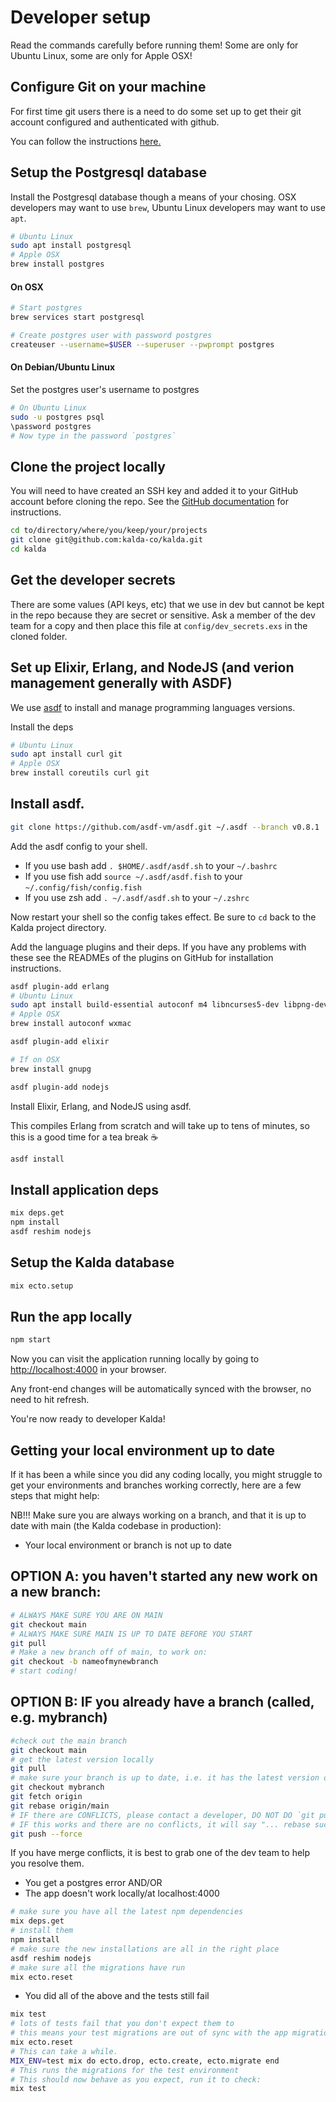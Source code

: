 # Developer setup

Read the commands carefully before running them! Some are only for Ubuntu Linux, some are only for Apple OSX!

## Configure Git on your machine

For first time git users there is a need to do some set up to get their git account configured and authenticated with github.

You can follow the instructions [here.](https://docs.github.com/en/free-pro-team@latest/github/getting-started-with-github/set-up-git)

## Setup the Postgresql database

Install the Postgresql database though a means of your chosing. OSX
developers may want to use `brew`, Ubuntu Linux developers may want to use
`apt`.

```sh
# Ubuntu Linux
sudo apt install postgresql
# Apple OSX
brew install postgres
```

#### On OSX

```sh
# Start postgres
brew services start postgresql

# Create postgres user with password postgres
createuser --username=$USER --superuser --pwprompt postgres
```

#### On Debian/Ubuntu Linux

Set the postgres user's username to postgres

```sh
# On Ubuntu Linux
sudo -u postgres psql
\password postgres
# Now type in the password `postgres`
```

## Clone the project locally

You will need to have created an SSH key and added it to your GitHub account
before cloning the repo. See the [GitHub documentation][gh-ssh] for instructions.

[gh-ssh]: https://docs.github.com/en/free-pro-team@latest/github/authenticating-to-github/connecting-to-github-with-ssh

```sh
cd to/directory/where/you/keep/your/projects
git clone git@github.com:kalda-co/kalda.git
cd kalda
```

## Get the developer secrets

There are some values (API keys, etc) that we use in dev but cannot be kept
in the repo because they are secret or sensitive. Ask a member of the dev team
for a copy and then place this file at `config/dev_secrets.exs` in the cloned
folder.

## Set up Elixir, Erlang, and NodeJS (and verion management generally with ASDF)

We use [asdf](https://github.com/asdf-vm/asdf) to install and manage
programming languages versions.

Install the deps

```sh
# Ubuntu Linux
sudo apt install curl git
# Apple OSX
brew install coreutils curl git
```

## Install asdf.

```sh
git clone https://github.com/asdf-vm/asdf.git ~/.asdf --branch v0.8.1
```

Add the asdf config to your shell.

- If you use bash add `. $HOME/.asdf/asdf.sh` to your `~/.bashrc`
- If you use fish add `source ~/.asdf/asdf.fish` to your `~/.config/fish/config.fish`
- If you use zsh add `. ~/.asdf/asdf.sh` to your `~/.zshrc`

Now restart your shell so the config takes effect. Be sure to `cd` back to
the Kalda project directory.

Add the language plugins and their deps. If you have any problems with these see the READMEs of the plugins on GitHub for installation instructions.

```sh
asdf plugin-add erlang
# Ubuntu Linux
sudo apt install build-essential autoconf m4 libncurses5-dev libpng-dev libssh-dev unixodbc-dev xsltproc libxml2-utils libncurses-dev
# Apple OSX
brew install autoconf wxmac
```

```sh
asdf plugin-add elixir
```

```sh
# If on OSX
brew install gnupg

asdf plugin-add nodejs
```

Install Elixir, Erlang, and NodeJS using asdf.

This compiles Erlang from scratch and will take up to tens of minutes, so
this is a good time for a tea break ☕

```sh
asdf install
```

## Install application deps

```sh
mix deps.get
npm install
asdf reshim nodejs
```

## Setup the Kalda database

```sh
mix ecto.setup
```

## Run the app locally

```sh
npm start
```

Now you can visit the application running locally by going to
<http://localhost:4000> in your browser.

Any front-end changes will be automatically synced with the browser, no need
to hit refresh.

You're now ready to developer Kalda!

## Getting your local environment up to date

If it has been a while since you did any coding locally, you might struggle to get your environments and branches working correctly, here are a few steps that might help:

NB!!! Make sure you are always working on a branch, and that it is up to date with main (the Kalda codebase in production):

- Your local environment or branch is not up to date 

## OPTION A: you haven't started any new work on a new branch:

```sh
# ALWAYS MAKE SURE YOU ARE ON MAIN
git checkout main
# ALWAYS MAKE SURE MAIN IS UP TO DATE BEFORE YOU START
git pull
# Make a new branch off of main, to work on:
git checkout -b nameofmynewbranch
# start coding!
```
## OPTION B: IF you already have a branch (called, e.g.  mybranch)

```sh
#check out the main branch
git checkout main
# get the latest version locally
git pull
# make sure your branch is up to date, i.e. it has the latest version of main 'behind' it.
git checkout mybranch
git fetch origin
git rebase origin/main
# IF there are CONFLICTS, please contact a developer, DO NOT DO `git push --force`
# IF this works and there are no conflicts, it will say "... rebase successful":
git push --force
```

If you have merge conflicts, it is best to grab one of the dev team to help you resolve them.

- You get a postgres error AND/OR
- The app doesn't work locally/at localhost:4000

```sh
# make sure you have all the latest npm dependencies
mix deps.get
# install them
npm install
# make sure the new installations are all in the right place
asdf reshim nodejs
# make sure all the migrations have run
mix ecto.reset
```

- You did all of the above and the tests still fail

```sh
mix test
# lots of tests fail that you don't expect them to
# this means your test migrations are out of sync with the app migrations
mix ecto.reset
# This can take a while.
MIX_ENV=test mix do ecto.drop, ecto.create, ecto.migrate end
# This runs the migrations for the test environment
# This should now behave as you expect, run it to check:
mix test
```
